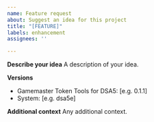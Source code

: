 ```yaml
---
name: Feature request
about: Suggest an idea for this project
title: "[FEATURE]"
labels: enhancement
assignees: ''

---
```


**Describe your idea**
A description of your idea.

**Versions**
- Gamemaster Token Tools for DSA5: [e.g. 0.1.1]
- System: [e.g. dsa5e]

**Additional context**
Any additional context.
